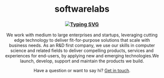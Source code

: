 <h1 align="center">
  softwarelabs
</h1>
<h3 align="center"><a href="https://git.io/typing-svg"><img src="https://readme-typing-svg.demolab.com?font=Fira+Code&size=28&pause=1000&color=00aae3&background=FF000000&width=1000&height=60&lines=We+build+custom+software+for+forward-thinking+businesses." alt="Typing SVG" /></a></h3>
<p align="center">
We work with medium to large enterprises and startups, leveraging cutting edge technology to deliver fit-for-purpose solutions that scale with business needs. As an R&D first company, we use our skills in computer science and related fields to deliver compelling products, services and experiences for end-users, by applying new and emerging technologies.We launch, develop, support and maintain the products we build.
</p>
<p align="center">
  Have a question or want to say hi? <a href="mailto:hello@softwarelabs.com">Get in touch</a>.
</p>
